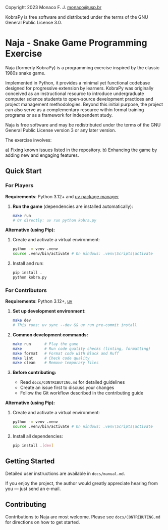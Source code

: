 Copyright 2023 Monaco F. J. <monaco@usp.br>

KobraPy is free software and distributed under the terms of the GNU General
Public License 3.0.

Naja - Snake Game Programming Exercise
==============================

Naja (formerly KobraPy) is a programming exercise inspired by the classic 1980s snake game.

Implemented in Python, it provides a minimal yet functional codebase designed
for progressive extension by learners. KobraPy was originally conceived as an
instructional resource to introduce undergraduate computer science students to
open-source development practices and project management methodologies. Beyond
this initial purpose, the project can also serve as a complementary resource
within formal training programs or as a framework for independent study.

Naja is free software and may be redistributed under the terms of the GNU
General Public License version 3 or any later version.

The exercise involves:

a) Fixing known issues listed in the repository. b) Enhancing the game by adding
new and engaging features.

Quick Start
------------------------------

### For Players

**Requirements**: Python 3.12+ and [uv package manager](https://docs.astral.sh/uv/getting-started/installation/)
1. **Run the game** (dependencies are installed automatically):
   ```bash
   make run
   # Or directly: uv run python kobra.py
   ```

**Alternative (using Pip):**
   1. Create and activate a virtual environment:
      ```bash
      python -m venv .venv
      source .venv/bin/activate # On Windows: .venv\Scripts\activate
      ```
   2. Install and run:
      ```bash
      pip install .
      python kobra.py
      ```

### For Contributors

**Requirements**: Python 3.12+, [uv](https://docs.astral.sh/uv/getting-started/installation/)

1. **Set up development environment:**
   ```bash
   make dev
   # This runs: uv sync --dev && uv run pre-commit install
   ```

2. **Common development commands:**
   ```bash
   make run      # Play the game
   make          # Run code quality checks (linting, formatting)
   make format   # Format code with Black and Ruff
   make lint     # Check code quality
   make clean    # Remove temporary files
   ```

3. **Before contributing:**
   - Read `docs/CONTRIBUTING.md` for detailed guidelines
   - Create an issue first to discuss your changes
   - Follow the Git workflow described in the contributing guide

**Alternative (using Pip):**
   1. Create and activate a virtual environment:
      ```bash
      python -m venv .venv
      source .venv/bin/activate # On Windows: .venv\Scripts\activate
      ```
   2. Install all dependencies:
      ```bash
      pip install .[dev]
      ```

Getting Started
------------------------------

Detailed user instructions are available in `docs/manual.md`.

If you enjoy the project, the author would greatly appreciate hearing from you —
just send an e-mail.

Contributing
------------------------------

Contributions to Naja are most welcome. Please see `docs/CONTRIBUTING.md` for
directions on how to get started.
